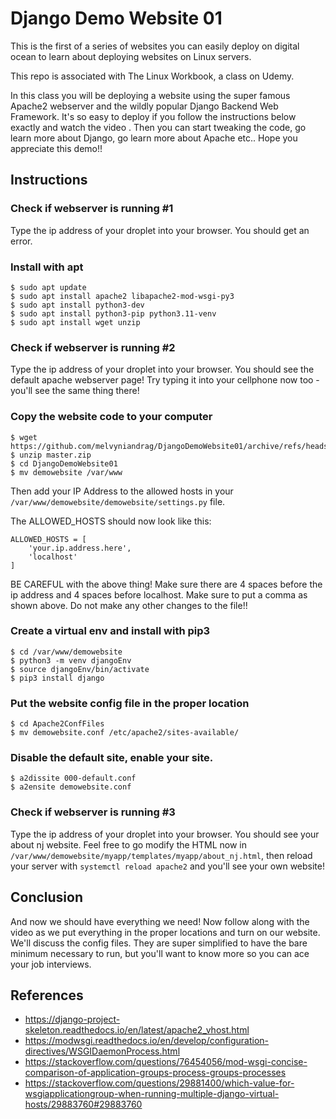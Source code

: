 # Django Demo Website 01

This is the first of a series of websites you can easily deploy on digital ocean to learn about deploying websites on Linux servers.

This repo is associated with The Linux Workbook, a class on Udemy.

In this class you will be deploying a website using the super famous Apache2 webserver and the wildly popular Django Backend Web Framework. It's so easy to deploy if you follow the instructions below exactly and watch the video . Then you can start tweaking the code, go learn more about Django, go learn more about Apache etc.. Hope you appreciate this demo!!

## Instructions

### Check if webserver is running #1
Type the ip address of your droplet into your browser. You should get an error.

### Install with apt
```
$ sudo apt update
$ sudo apt install apache2 libapache2-mod-wsgi-py3
$ sudo apt install python3-dev
$ sudo apt install python3-pip python3.11-venv
$ sudo apt install wget unzip
```

### Check if webserver is running #2
Type the ip address of your droplet into your browser. You should see the default apache webserver page!
Try typing it into your cellphone now too - you'll see the same thing there!


### Copy the website code to your computer
```
$ wget https://github.com/melvyniandrag/DjangoDemoWebsite01/archive/refs/heads/master.zip
$ unzip master.zip
$ cd DjangoDemoWebsite01
$ mv demowebsite /var/www
```
Then add your IP Address to the allowed hosts in your `/var/www/demowebsite/demowebsite/settings.py` file.

The ALLOWED_HOSTS should now look like this:

```
ALLOWED_HOSTS = [
    'your.ip.address.here',
    'localhost'
]
```

BE CAREFUL with the above thing! Make sure there are 4 spaces before the ip address and 4 spaces before localhost.
Make sure to put a comma as shown above. Do not make any other changes to the file!!


### Create a virtual env and install with pip3
```
$ cd /var/www/demowebsite
$ python3 -m venv djangoEnv
$ source djangoEnv/bin/activate
$ pip3 install django
```

### Put the website config file in the proper location
```
$ cd Apache2ConfFiles
$ mv demowebsite.conf /etc/apache2/sites-available/
```

### Disable the default site, enable your site.
```
$ a2dissite 000-default.conf
$ a2ensite demowebsite.conf
```

### Check if webserver is running #3
Type the ip address of your droplet into your browser. You should see your about nj website. Feel free to go modify the HTML now in `/var/www/demowebsite/myapp/templates/myapp/about_nj.html`, then reload your server with `systemctl reload apache2` and you'll see your own website! 

## Conclusion
And now we should have everything we need! Now follow along with the video as we put everything in the proper locations and turn on our website. We'll discuss the config files. They are super simplified to have the bare minimum necessary to run, but you'll want to know more so you can ace your job interviews.

## References
* https://django-project-skeleton.readthedocs.io/en/latest/apache2_vhost.html
* https://modwsgi.readthedocs.io/en/develop/configuration-directives/WSGIDaemonProcess.html
* https://stackoverflow.com/questions/76454056/mod-wsgi-concise-comparison-of-application-groups-process-groups-processes
* https://stackoverflow.com/questions/29881400/which-value-for-wsgiapplicationgroup-when-running-multiple-django-virtual-hosts/29883760#29883760
